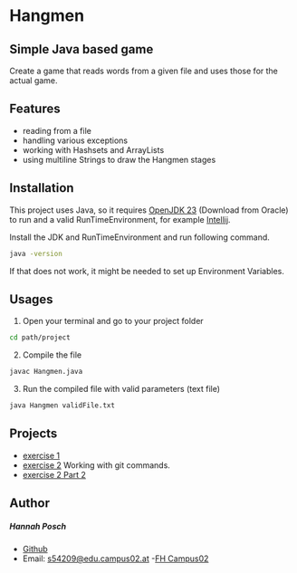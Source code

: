 # **Hangmen**
## Simple Java based game

Create a game that reads words from a given file and uses those for the actual game.

## Features

- reading from a file
- handling various exceptions
- working with Hashsets and ArrayLists
- using multiline Strings to draw the Hangmen stages

## Installation

This project uses Java, so it requires [OpenJDK 23](https://www.oracle.com/de/java/technologies/downloads/) (Download from Oracle)  to run and a valid RunTimeEnvironment, for example [Intellij](https://www.jetbrains.com/de-de/idea/download/?section=windows).

Install the JDK and RunTimeEnvironment and run following command.

```sh
java -version
```

If that does not work, it might be needed to set up Environment Variables.

## Usages
1. Open your terminal and go to your project folder

```sh
cd path/project
```

2. Compile the file
```sh
javac Hangmen.java
```
3. Run the compiled file with valid parameters (text file)
```sh
java Hangmen validFile.txt
```

## Projects
- [exercise 1](exercise1.md)
- [exercise 2](exercise2.md) Working with git commands.
- [exercise 2 Part 2](exercise2_part2.md)

## Author
##### Hannah Posch
- [Github](https://github.com/Ha-nn-a-h)
- Email: s54209@edu.campus02.at
-[FH Campus02](https://www.campus02.at/?gad_source=1&gclid=EAIaIQobChMI-sPpuYSjjAMV76-DBx39oy_CEAAYASAAEgIU4fD_BwE)